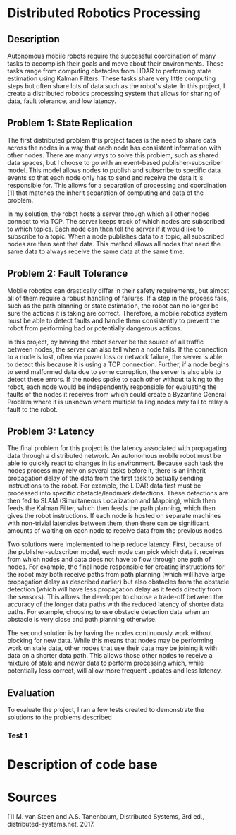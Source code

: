 # Distributed Robotics Processing

## Description

Autonomous mobile robots require the successful coordination of many tasks to accomplish their goals and move about their environments. These tasks range from computing obstacles from LIDAR to performing state estimation using Kalman Filters. These tasks share very little computing steps but often share lots of data such as the robot's state. In this project, I create a distributed robotics processing system that allows for sharing of data, fault tolerance, and low latency.

## Problem 1: State Replication

The first distributed problem this project faces is the need to share data across the nodes in a way that each node has consistent information with other nodes. There are many ways to solve this problem, such as shared data spaces, but I choose to go with an event-based publisher-subscriber model. This model allows nodes to publish and subscribe to specific data events so that each node only has to send and receive the data it is responsible for. This allows for a separation of processing and coordination [1] that matches the inherit separation of computing and data of the problem.

In my solution, the robot hosts a server through which all other nodes connect to via TCP. The server keeps track of which nodes are subscribed to which topics. Each node can then tell the server if it would like to subscribe to a topic. When a node publishes data to a topic, all subscribed nodes are then sent that data. This method allows all nodes that need the same data to always receive the same data at the same time.

## Problem 2: Fault Tolerance

Mobile robotics can drastically differ in their safety requirements, but almost all of them require a robust handling of failures. If a step in the process fails, such as the path planning or state estimation, the robot can no longer be sure the actions it is taking are correct. Therefore, a mobile robotics system must be able to detect faults and handle them consistently to prevent the robot from performing bad or potentially dangerous actions.

In this project, by having the robot server be the source of all traffic between nodes, the server can also tell when a node fails. If the connection to a node is lost, often via power loss or network failure, the server is able to detect this because it is using a TCP connection. Further, if a node begins to send malformed data due to some corruption, the server is also able to detect these errors. If the nodes spoke to each other without talking to the robot, each node would be independently responsible for evaluating the faults of the nodes it receives from which could create a Byzantine General Problem where it is unknown where multiple failing nodes may fail to relay a fault to the robot.

## Problem 3: Latency

The final problem for this project is the latency associated with propagating data through a distributed network. An autonomous mobile robot must be able to quickly react to changes in its environment. Because each task the nodes process may rely on several tasks before it, there is an inherit propagation delay of the data from the first task to actually sending instructions to the robot. For example, the LIDAR data first must be processed into specific obstacle/landmark detections. These detections are then fed to SLAM (Simultaneous Localization and Mapping), which then feeds the Kalman Filter, which then feeds the path planning, which then gives the robot instructions. If each node is hosted on separate machines with non-trivial latencies between them, then there can be significant amounts of waiting on each node to receive data from the previous nodes.

Two solutions were implemented to help reduce latency. First, because of the publisher-subscriber model, each node can pick which data it receives from which nodes and data does not have to flow through one path of nodes. For example, the final node responsible for creating instructions for the robot may both receive paths from path planning (which will have large propagation delay as described earlier) but also obstacles from the obstacle detection (which will have less propagation delay as it feeds directly from the sensors). This allows the developer to choose a trade-off between the accuracy of the longer data paths with the reduced latency of shorter data paths. For example, choosing to use obstacle detection data when an obstacle is very close and path planning otherwise.

The second solution is by having the nodes continuously work without blocking for new data. While this means that nodes may be performing work on stale data, other nodes that use their data may be joining it with data on a shorter data path. This allows those other nodes to receive a mixture of stale and newer data to perform processing which, while potentially less correct, will allow more frequent updates and less latency.

## Evaluation

To evaluate the project, I ran a few tests created to demonstrate the solutions to the problems described

### Test 1

# Description of code base



# Sources

[1] M. van Steen and A.S. Tanenbaum, Distributed Systems, 3rd ed., distributed-systems.net, 2017.